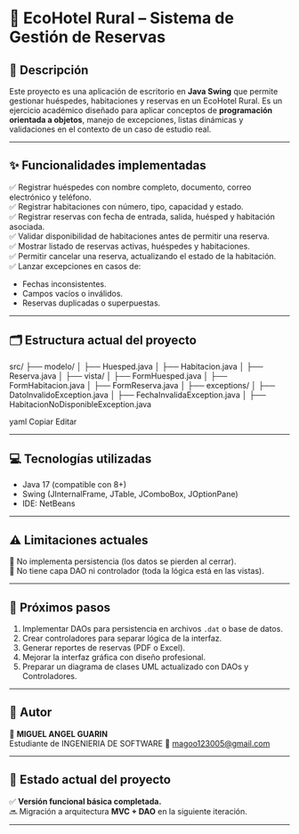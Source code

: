 # 🏡 EcoHotel Rural – Sistema de Gestión de Reservas

## 📌 Descripción

Este proyecto es una aplicación de escritorio en **Java Swing** que permite gestionar huéspedes, habitaciones y reservas en un EcoHotel Rural. Es un ejercicio académico diseñado para aplicar conceptos de **programación orientada a objetos**, manejo de excepciones, listas dinámicas y validaciones en el contexto de un caso de estudio real.

---

## ✨ Funcionalidades implementadas

✅ Registrar huéspedes con nombre completo, documento, correo electrónico y teléfono.  
✅ Registrar habitaciones con número, tipo, capacidad y estado.  
✅ Registrar reservas con fecha de entrada, salida, huésped y habitación asociada.  
✅ Validar disponibilidad de habitaciones antes de permitir una reserva.  
✅ Mostrar listado de reservas activas, huéspedes y habitaciones.  
✅ Permitir cancelar una reserva, actualizando el estado de la habitación.  
✅ Lanzar excepciones en casos de:
- Fechas inconsistentes.
- Campos vacíos o inválidos.
- Reservas duplicadas o superpuestas.

---

## 🗂️ Estructura actual del proyecto
src/
├── modelo/
│ ├── Huesped.java
│ ├── Habitacion.java
│ ├── Reserva.java
│
├── vista/
│ ├── FormHuesped.java
│ ├── FormHabitacion.java
│ ├── FormReserva.java
│
├── exceptions/
│ ├── DatoInvalidoException.java
│ ├── FechaInvalidaException.java
│ ├── HabitacionNoDisponibleException.java

yaml
Copiar
Editar

---

## 💻 Tecnologías utilizadas

- Java 17 (compatible con 8+)
- Swing (JInternalFrame, JTable, JComboBox, JOptionPane)
- IDE: NetBeans

---

## ⚠️ Limitaciones actuales

🚫 No implementa persistencia (los datos se pierden al cerrar).  
🚫 No tiene capa DAO ni controlador (toda la lógica está en las vistas).

---

## 🎯 Próximos pasos

1. Implementar DAOs para persistencia en archivos `.dat` o base de datos.
2. Crear controladores para separar lógica de la interfaz.
3. Generar reportes de reservas (PDF o Excel).
4. Mejorar la interfaz gráfica con diseño profesional.
5. Preparar un diagrama de clases UML actualizado con DAOs y Controladores.

---

## 📝 Autor

👤 **MIGUEL ANGEL GUARIN**  
Estudiante de INGENIERIA DE SOFTWARE 
📧 magoo123005@gmail.com

---

## 🚀 Estado actual del proyecto

✅ **Versión funcional básica completada.**  
🔜 Migración a arquitectura **MVC + DAO** en la siguiente iteración.

---


